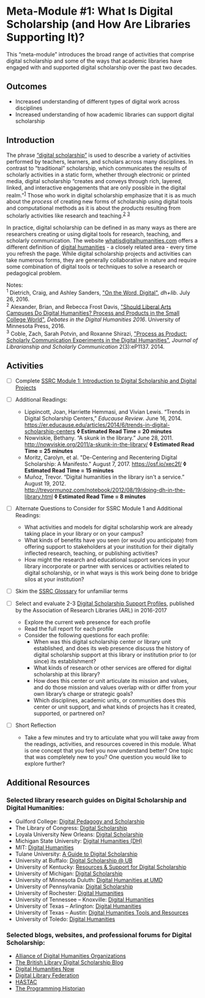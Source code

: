 # Meta-Module #1: What Is Digital Scholarship (and How Are Libraries Supporting It)?

This “meta-module” introduces the broad range of activities that comprise digital scholarship and some of the ways that academic libraries have engaged with and supported digital scholarship over the past two decades. 

## Outcomes

* Increased understanding of different types of digital work across disciplines
* Increased understanding of how academic libraries can support digital scholarship

## Introduction

The phrase [“digital scholarship”](https://en.wikipedia.org/wiki/Digital_scholarship) is used to describe a variety of activities performed by teachers, learners, and scholars across many disciplines. In contrast to “traditional” scholarship, which communicates the results of scholarly activities in a static form, whether through electronic or printed media, digital scholarship “creates and conveys through rich, layered, linked, and interactive engagements that are only possible in the digital realm.”<sup>[1](#note1)</sup> Those who work in digital scholarship emphasize that it is as much about the *process* of creating new forms of scholarship using digital tools and computational methods as it is about the *products* resulting from scholarly activities like research and teaching.<sup>[2](#note2)</sup> <sup>[3](#note3)</sup>

In practice, digital scholarship can be defined in as many ways as there are researchers creating or using digital tools for research, teaching, and scholarly communication. The website [whatisdigitalhumanities.com](https://www.whatisdigitalhumanities.com/) offers a different definition of [digital humanities](https://en.wikipedia.org/wiki/Digital_humanities) - a closely related area - every time you refresh the page. While digital scholarship projects and activities can take numerous forms, they are generally collaborative in nature and require some combination of digital tools or techniques to solve a research or pedagogical problem. 

Notes:</br>
<sup><a name="note1">1</a></sup> Dietrich, Craig, and Ashley Sanders, ["On the Word, Digital"](https://acrl.ala.org/dh/2016/07/29/on-the-word-digital/), *dh+lib*. July 26, 2016. </br>
<sup><a name="note2">2</a></sup> Alexander, Brian, and Rebecca Frost Davis, ["Should Liberal Arts Campuses Do Digital Humanities? Process and Products in the Small College World"](http://dhdebates.gc.cuny.edu/debates/text/25), *Debates in the Digital Humanities 2016*. University of Minnesota Press, 2016. </br>
<sup><a name="note3">3</a></sup> Coble, Zach, Sarah Potvin, and Roxanne Shirazi, ["Process as Product: Scholarly Communication Experiments in the Digital Humanities"](http://dx.doi.org/10.7710/2162-3309.1137), *Journal of Librarianship and Scholarly Communication* 2(3):eP1137. 2014.

## Activities

- [ ] Complete [SSRC Module 1: Introduction to Digital Scholarship and Digital Projects](https://labs.ssrc.org/dds/articles/1-introduction-to-digital-scholarship-and-digital-projects/)

- [ ] Additional Readings:
	* Lippincott, Joan, Harriette Hemmasi, and Vivian Lewis. “Trends in Digital Scholarship Centers,” *Educause Review*. June 16, 2014. https://er.educause.edu/articles/2014/6/trends-in-digital-scholarship-centers  **◊  Estimated Read Time = 20 minutes**
	* Nowviskie, Bethany. “A skunk in the library.” June 28, 2011. http://nowviskie.org/2011/a-skunk-in-the-library/  **◊  Estimated Read Time = 25 minutes**
	* Moritz, Carolyn, et al. "De-Centering and Recentering Digital Scholarship: A Manifesto."  August 7, 2017. https://osf.io/xec2f/  **◊  Estimated Read Time = 15 minutes**
	* Muñoz, Trevor. “Digital humanities in the library isn't a service.” August 19, 2012. http://trevormunoz.com/notebook/2012/08/19/doing-dh-in-the-library.html  **◊  Estimated Read Time = 8 minutes**

- [ ] Alternate Questions to Consider for SSRC Module 1 and Additional Readings:
	* What activities and models for digital scholarship work are already taking place in your library or on your campus? 
	* What kinds of benefits have you seen (or would you anticipate) from offering support to stakeholders at your institution for their digitally inflected research, teaching, or publishing activities?
	* How might the research and educational support services in your library incorporate or partner with services or activities related to digital scholarship, or in what ways is this work being done to bridge silos at your institution? 

- [ ] Skim the [SSRC Glossary](https://labs.ssrc.org/dds/articles/glossary/) for unfamiliar terms

- [ ] Select and evaluate 2-3 [Digital Scholarship Support Profiles](https://www.arl.org/focus-areas/scholarly-communication/digital-scholarship/digital-scholarship-support), published by the Association of Research Libraries (ARL) in 2016-2017
	* Explore the current web presence for each profile
	* Read the full report for each profile
	* Consider the following questions for each profile: 
		* When was this digital scholarship center or library unit established, and does its web presence discuss the history of digital scholarship support at this library or institution prior to (or since) its establishment? 
		* What kinds of research or other services are offered for digital scholarship at this library? 
		* How does this center or unit articulate its mission and values, and do those mission and values overlap with or differ from your own library’s charge or strategic goals?
		* Which disciplines, academic units, or communities does this center or unit support, and what kinds of projects has it created, supported, or partnered on?

- [ ] Short Reflection
	* Take a few minutes and try to articulate what you will take away from the readings, activities, and resources covered in this module. What is one concept that you feel you now understand better? One topic that was completely new to you? One question you would like to explore further? 

## Additional Resources

### Selected library research guides on Digital Scholarship and Digital Humanities:

* Guilford College: [Digital Pedagogy and Scholarship](https://library.guilford.edu/digscholarship/home)
* The Library of Congress: [Digital Scholarship](https://labs.loc.gov/experiments/digital-scholarship/)
* Loyala University New Orleans: [Digital Scholarship](http://researchguides.loyno.edu/digitalscholarship)
* Michigan State University: [Digital Humanities (DH)](https://libguides.lib.msu.edu/dh)
* MIT: [Digital Humanities](https://libguides.mit.edu/digitalhumanities)
* Tulane University: [A Guide to Digital Scholarship](https://libguides.tulane.edu/dh)
* University at Buffalo: [Digital Scholarship @ UB](https://research.lib.buffalo.edu/digital-scholarship/home)
* University of Kentucky: [Resources & Support for Digital Scholarship](https://libguides.uky.edu/digital-humanities)
* University of Michigan: [Digital Scholarship](https://guides.lib.umich.edu/digitalscholarship)
* University of Minnesota Duluth: [Digital Humanities at UMD](http://libguides.d.umn.edu/DH)
* University of Pennsylvania: [Digital Scholarship](https://guides.library.upenn.edu/digital-scholarship)
* University of Rochester: [Digital Humanities](https://libguides.lib.rochester.edu/dh)
* University of Tennessee – Knoxville: [Digital Humanities](https://libguides.utk.edu/dh)
* University of Texas – Arlington: [Digital Humanities](https://libguides.uta.edu/digitalhumanities/home)
* University of Texas – Austin: [Digital Humanities Tools and Resources](https://guides.lib.utexas.edu/digitalhumanities)
* University of Toledo: [Digital Humanities](http://libguides.utoledo.edu/digitalhumanities)

### Selected blogs, websites, and professional forums for Digital Scholarship:

* [Alliance of Digital Humanities Organizations](http://adho.org/)
* [The British Library Digital Scholarship Blog](https://blogs.bl.uk/digital-scholarship/)
* [Digital Humanities Now](http://digitalhumanitiesnow.org/)
* [Digital Library Federation](https://diglib.org/)
* [HASTAC](https://www.hastac.org/)
* [The Programming Historian](https://programminghistorian.org/)
